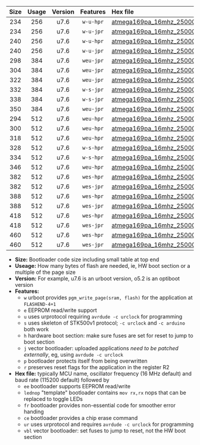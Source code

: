 |Size|Usage|Version|Features|Hex file|
|:-:|:-:|:-:|:-:|:--|
|234|256|u7.6|`w-u-hpr`|[atmega169pa_16mhz_250000bps_ur.hex](https://raw.githubusercontent.com/stefanrueger/urboot/main//atmega169pa_16mhz_250000bps_ur.hex)|
|234|256|u7.6|`w-u-jpr`|[atmega169pa_16mhz_250000bps_ur_vbl.hex](https://raw.githubusercontent.com/stefanrueger/urboot/main//atmega169pa_16mhz_250000bps_ur_vbl.hex)|
|240|256|u7.6|`w-u-hpr`|[atmega169pa_16mhz_250000bps_lednop_ur.hex](https://raw.githubusercontent.com/stefanrueger/urboot/main//atmega169pa_16mhz_250000bps_lednop_ur.hex)|
|240|256|u7.6|`w-u-jpr`|[atmega169pa_16mhz_250000bps_lednop_ur_vbl.hex](https://raw.githubusercontent.com/stefanrueger/urboot/main//atmega169pa_16mhz_250000bps_lednop_ur_vbl.hex)|
|298|384|u7.6|`weu-jpr`|[atmega169pa_16mhz_250000bps_ee_ur_vbl.hex](https://raw.githubusercontent.com/stefanrueger/urboot/main//atmega169pa_16mhz_250000bps_ee_ur_vbl.hex)|
|304|384|u7.6|`weu-jpr`|[atmega169pa_16mhz_250000bps_ee_lednop_ur_vbl.hex](https://raw.githubusercontent.com/stefanrueger/urboot/main//atmega169pa_16mhz_250000bps_ee_lednop_ur_vbl.hex)|
|322|384|u7.6|`weu-jpr`|[atmega169pa_16mhz_250000bps_ee_lednop_fr_ur_vbl.hex](https://raw.githubusercontent.com/stefanrueger/urboot/main//atmega169pa_16mhz_250000bps_ee_lednop_fr_ur_vbl.hex)|
|332|384|u7.6|`w-s-jpr`|[atmega169pa_16mhz_250000bps_vbl.hex](https://raw.githubusercontent.com/stefanrueger/urboot/main//atmega169pa_16mhz_250000bps_vbl.hex)|
|338|384|u7.6|`w-s-jpr`|[atmega169pa_16mhz_250000bps_lednop_vbl.hex](https://raw.githubusercontent.com/stefanrueger/urboot/main//atmega169pa_16mhz_250000bps_lednop_vbl.hex)|
|350|384|u7.6|`weu-jpr`|[atmega169pa_16mhz_250000bps_ee_lednop_fr_ce_ur_vbl.hex](https://raw.githubusercontent.com/stefanrueger/urboot/main//atmega169pa_16mhz_250000bps_ee_lednop_fr_ce_ur_vbl.hex)|
|294|512|u7.6|`weu-hpr`|[atmega169pa_16mhz_250000bps_ee_ur.hex](https://raw.githubusercontent.com/stefanrueger/urboot/main//atmega169pa_16mhz_250000bps_ee_ur.hex)|
|300|512|u7.6|`weu-hpr`|[atmega169pa_16mhz_250000bps_ee_lednop_ur.hex](https://raw.githubusercontent.com/stefanrueger/urboot/main//atmega169pa_16mhz_250000bps_ee_lednop_ur.hex)|
|318|512|u7.6|`weu-hpr`|[atmega169pa_16mhz_250000bps_ee_lednop_fr_ur.hex](https://raw.githubusercontent.com/stefanrueger/urboot/main//atmega169pa_16mhz_250000bps_ee_lednop_fr_ur.hex)|
|328|512|u7.6|`w-s-hpr`|[atmega169pa_16mhz_250000bps.hex](https://raw.githubusercontent.com/stefanrueger/urboot/main//atmega169pa_16mhz_250000bps.hex)|
|334|512|u7.6|`w-s-hpr`|[atmega169pa_16mhz_250000bps_lednop.hex](https://raw.githubusercontent.com/stefanrueger/urboot/main//atmega169pa_16mhz_250000bps_lednop.hex)|
|346|512|u7.6|`weu-hpr`|[atmega169pa_16mhz_250000bps_ee_lednop_fr_ce_ur.hex](https://raw.githubusercontent.com/stefanrueger/urboot/main//atmega169pa_16mhz_250000bps_ee_lednop_fr_ce_ur.hex)|
|382|512|u7.6|`wes-hpr`|[atmega169pa_16mhz_250000bps_ee.hex](https://raw.githubusercontent.com/stefanrueger/urboot/main//atmega169pa_16mhz_250000bps_ee.hex)|
|382|512|u7.6|`wes-jpr`|[atmega169pa_16mhz_250000bps_ee_vbl.hex](https://raw.githubusercontent.com/stefanrueger/urboot/main//atmega169pa_16mhz_250000bps_ee_vbl.hex)|
|388|512|u7.6|`wes-hpr`|[atmega169pa_16mhz_250000bps_ee_lednop.hex](https://raw.githubusercontent.com/stefanrueger/urboot/main//atmega169pa_16mhz_250000bps_ee_lednop.hex)|
|388|512|u7.6|`wes-jpr`|[atmega169pa_16mhz_250000bps_ee_lednop_vbl.hex](https://raw.githubusercontent.com/stefanrueger/urboot/main//atmega169pa_16mhz_250000bps_ee_lednop_vbl.hex)|
|418|512|u7.6|`wes-hpr`|[atmega169pa_16mhz_250000bps_ee_lednop_fr.hex](https://raw.githubusercontent.com/stefanrueger/urboot/main//atmega169pa_16mhz_250000bps_ee_lednop_fr.hex)|
|418|512|u7.6|`wes-jpr`|[atmega169pa_16mhz_250000bps_ee_lednop_fr_vbl.hex](https://raw.githubusercontent.com/stefanrueger/urboot/main//atmega169pa_16mhz_250000bps_ee_lednop_fr_vbl.hex)|
|460|512|u7.6|`wes-hpr`|[atmega169pa_16mhz_250000bps_ee_lednop_fr_ce.hex](https://raw.githubusercontent.com/stefanrueger/urboot/main//atmega169pa_16mhz_250000bps_ee_lednop_fr_ce.hex)|
|460|512|u7.6|`wes-jpr`|[atmega169pa_16mhz_250000bps_ee_lednop_fr_ce_vbl.hex](https://raw.githubusercontent.com/stefanrueger/urboot/main//atmega169pa_16mhz_250000bps_ee_lednop_fr_ce_vbl.hex)|

- **Size:** Bootloader code size including small table at top end
- **Useage:** How many bytes of flash are needed, ie, HW boot section or a multiple of the page size
- **Version:** For example, u7.6 is an urboot version, o5.2 is an optiboot version
- **Features:**
  + `w` urboot provides `pgm_write_page(sram, flash)` for the application at `FLASHEND-4+1`
  + `e` EEPROM read/write support
  + `u` uses urprotocol requiring `avrdude -c urclock` for programming
  + `s` uses skeleton of STK500v1 protocol; `-c urclock` and `-c arduino` both work
  + `h` hardware boot section: make sure fuses are set for reset to jump to boot section
  + `j` vector bootloader: uploaded applications *need to be patched externally*, eg, using `avrdude -c urclock`
  + `p` bootloader protects itself from being overwritten
  + `r` preserves reset flags for the application in the register R2
- **Hex file:** typically MCU name, oscillator frequency (16 MHz default) and baud rate (115200 default) followed by
  + `ee` bootloader supports EEPROM read/write
  + `lednop` "template" bootloader contains `mov rx,rx` nops that can be replaced to toggle LEDs
  + `fr` bootloader provides non-essential code for smoother error handing
  + `ce` bootloader provides a chip erase command
  + `ur` uses urprotocol and requires `avrdude -c urclock` for programming
  + `vbl` vector bootloader: set fuses to jump to reset, not the HW boot section
